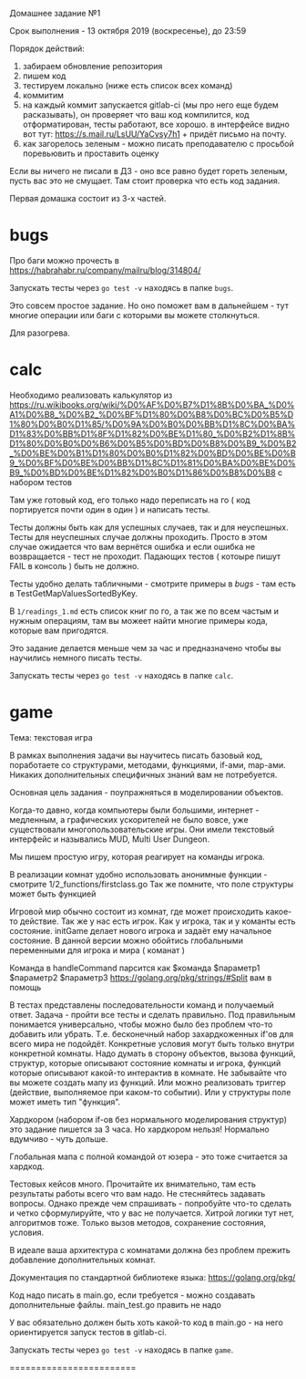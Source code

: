 Домашнее задание №1

Срок выполнения - 13 октября 2019 (воскресенье), до 23:59

Порядок действий:
1. забираем обновление репозитория
2. пишем код
3. тестируем локально (ниже есть список всех команд)
4. коммитим
5. на каждый коммит запускается gitlab-ci (мы про него еще будем расказывать), он проверяет что ваш код компилится, код отформатирован, тесты работают, все хорошо. в интерфейсе видно вот тут: https://s.mail.ru/LsUU/YaCvsy7h1 + придёт письмо на почту.
6. как загорелось зеленым - можно писать преподавателю с просьбой поревьювить и проставить оценку

Если вы ничего не писали в ДЗ - оно все равно будет гореть зеленым, пусть вас это не смущает. Там стоит проверка что есть код задания.

Первая домашка состоит из 3-х частей.

bugs
========================

Про баги можно прочесть в https://habrahabr.ru/company/mailru/blog/314804/

Запускать тесты через `go test -v` находясь в папке `bugs`.

Это совсем простое задание. Но оно поможет вам в дальнейшем - тут многие операции или баги с которыми вы можете столкнуться.

Для разогрева.

calc
========================

Необходимо реализовать калькулятор из https://ru.wikibooks.org/wiki/%D0%AF%D0%B7%D1%8B%D0%BA_%D0%A1%D0%B8_%D0%B2_%D0%BF%D1%80%D0%B8%D0%BC%D0%B5%D1%80%D0%B0%D1%85/%D0%9A%D0%B0%D0%BB%D1%8C%D0%BA%D1%83%D0%BB%D1%8F%D1%82%D0%BE%D1%80_%D0%B2%D1%8B%D1%80%D0%B0%D0%B6%D0%B5%D0%BD%D0%B8%D0%B9_%D0%B2_%D0%BE%D0%B1%D1%80%D0%B0%D1%82%D0%BD%D0%BE%D0%B9_%D0%BF%D0%BE%D0%BB%D1%8C%D1%81%D0%BA%D0%BE%D0%B9_%D0%BD%D0%BE%D1%82%D0%B0%D1%86%D0%B8%D0%B8 с набором тестов

Там уже готовый код, его только надо переписать на го ( код портируется почти один в один ) и написать тесты.

Тесты должны быть как для успешных случаев, так и для неуспешных.
Тесты для неуспешных случае должны проходить. Просто в этом случае ожидается что вам вернётся ошибка и если ошибка не возвращается - тест не проходит. Падающих тестов ( котоыре пишут FAIL в консоль ) быть не должно.

Тесты удобно делать табличными - смотрите примеры в *bugs* - там есть в TestGetMapValuesSortedByKey.

В `1/readings_1.md` есть список книг по го, а так же по всем частым и нужным операциям, там вы можеет найти многие примеры кода, которые вам пригодятся.

Это задание делается меньше чем за час и предназначено чтобы вы научились немного писать тесты. 

Запускать тесты через `go test -v` находясь в папке `calc`.

game
========================

Тема: текстовая игра

В рамках выполнения задачи вы научитесь писать базовый код, поработаете со структурами, методами, функциями, if-ами, map-ами. Никаких дополнительных специфичных знаний вам не потребуется.

Основная цель задания - поупражняться в моделировании объектов.

Когда-то давно, когда компьютеры были большими, интернет - медленным, а графических ускорителей не было вовсе, уже существовали многопользовательские игры. Они имели текстовый интерфейс и назывались MUD, Multi User Dungeon.

Мы пишем простую игру, которая реагирует на команды игрока.

В реализации комнат удобно использовать анонимные функции - смотрите 1/2_functions/firstclass.go
Так же помните, что поле структуры может быть функцией

Игровой мир обычно состоит из комнат, где может происходить какое-то действие.
Так же у нас есть игрок.
Как у игрока, так и у команты есть состояние.
initGame делает нового игрока и задаёт ему начальное состояние.
В данной версии можно обойтись глобальными переменными для игрока и мира ( команат )

Команда в handleCommand парсится как
$команда $параметр1 $параметр2 $параметр3
https://golang.org/pkg/strings/#Split вам в помощь

В тестах представлены последовательности команд и получаемый ответ.
Задача - пройти все тесты и сделать правильно.
Под правильным понимается универсально, чтобы можно было без проблем что-то добавить или убрать.
Т.е. бесконечный набор захардкоженных if'ов для всего мира не подойдёт.
Конкретные условия могут быть только внутри конкретной комнаты.
Надо думать в сторону объектов, вызова функций, структур, которые описывают состояние комнаты и игрока, функций которые описывают какой-то интерактив в комнате. Не забывайте что вы можете создать мапу из функций. Или можно реализовать триггер (действие, выполняемое при каком-то событии). Или у структуры поле может иметь тип "функция".

Хардкором (набором if-ов без нормального моделирования структур) это задание пишется за 3 часа. Но хардкором нельзя! Нормально вдумчиво - чуть дольше.

Глобальная мапа с полной командой от юзера - это тоже считается за хардкод.

Тестовых кейсов много. Прочитайте их внимательно, там есть результаты работы всего что вам надо.
Не стесняйтесь задавать вопросы.
Однако прежде чем спрашивать - попробуйте что-то сделать и четко сформулируйте, что у вас не получается.
Хитрой логики тут нет, алгоритмов тоже. Только вызов методов, сохранение состояния, условия.

В идеале ваша архитектура с комнатами должна без проблем прежить добавление дополнительных комнат.

Документация по стандартной библиотеке языка: https://golang.org/pkg/ 

Код надо писать в main.go, если требуется - можно создавать дополнительные файлы.
main_test.go править не надо

У вас обязательно должен быть хоть какой-то код в main.go - на него ориентируется запуск тестов в gitlab-ci.

Запускать тесты через `go test -v` находясь в папке `game`.

========================